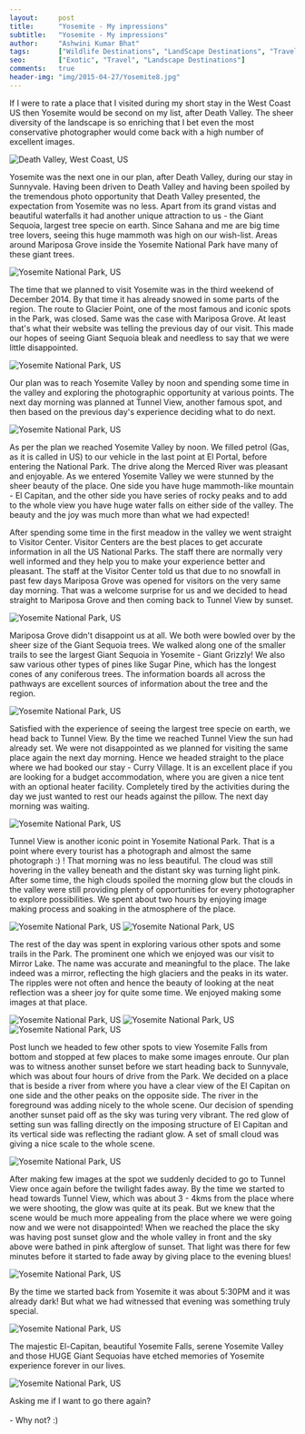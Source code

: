 ```yaml
---
layout:     post
title:      "Yosemite - My impressions"
subtitle:   "Yosemite - My impressions"
author:     "Ashwini Kumar Bhat"
tags:       ["Wildlife Destinations", "LandScape Destinations", "Travel Destinations", "Exotic Destinations"]
seo:		["Exotic", "Travel", "Landscape Destinations"]
comments:   true
header-img: "img/2015-04-27/Yosemite8.jpg"
---
```


<p>
If I were to rate a place that I visited during my short stay in the West Coast US then Yosemite would be second on my list, after Death Valley. The sheer diversity of the landscape is so enriching that I bet even the most conservative photographer would come back with a high number of excellent images.
</p>

<img src="{{ site.baseurl }}/img/2015-04-27/Yosemite1.jpg" alt="Death Valley, West Coast, US">

<p>
Yosemite was the next one in our plan, after Death Valley, during our stay in Sunnyvale. Having been driven to Death Valley and having been spoiled by the tremendous photo opportunity that Death Valley presented, the expectation from Yosemite was no less. Apart from its grand vistas and beautiful waterfalls it had another unique attraction to us - the Giant Sequoia, largest tree specie on earth. Since Sahana and me are big time tree lovers, seeing this huge mammoth was high on our wish-list. Areas around Mariposa Grove inside the Yosemite National Park have many of these giant trees. 
</p>

<img src="{{ site.baseurl }}/img/2015-04-27/Yosemite2.jpg" alt="Yosemite National Park, US">

<p>
The time that we planned to visit Yosemite was in the third weekend of December 2014. By that time it has already snowed in some parts of the region. The route to Glacier Point, one of the most famous and iconic spots in the Park, was closed. Same was the case with Mariposa Grove. At least that's what their website was telling the previous day of our visit. This made our hopes of seeing Giant Sequoia bleak and needless to say that we were little disappointed.
</p>

<img src="{{ site.baseurl }}/img/2015-04-27/Yosemite3.jpg" alt="Yosemite National Park, US">

<p>
Our plan was to reach Yosemite Valley by noon and spending some time in the valley and exploring the photographic opportunity at various points. The next day morning was planned at Tunnel View, another famous spot, and then based on the previous day's experience deciding what to do next.
</p>

<img src="{{ site.baseurl }}/img/2015-04-27/Yosemite4.jpg" alt="Yosemite National Park, US">

<p>
As per the plan we reached Yosemite Valley by noon. We filled petrol (Gas, as it is called in US) to our vehicle in the last point at El Portal, before entering the National Park. The drive along the Merced River was pleasant and enjoyable. As we entered Yosemite Valley we were stunned by the sheer beauty of the place. One side you have huge mammoth-like mountain - El Capitan, and the other side you have series of rocky peaks and to add to the whole view you have huge water falls on either side of the valley. The beauty and the joy was much more than what we had expected!
</p>

<p>
After spending some time in the first meadow in the valley we went straight to Visitor Center. Visitor Centers are the best places to get accurate information in all the US National Parks. The staff there are normally very well informed and they help you to make your experience better and pleasant. The staff at the Visitor Center told us that due to no snowfall in past few days Mariposa Grove was opened for visitors on the very same day morning. That was a welcome surprise for us and we decided to head straight to Mariposa Grove and then coming back to Tunnel View by sunset.
</p>

<img src="{{ site.baseurl }}/img/2015-04-27/Yosemite5.jpg" alt="Yosemite National Park, US">

<p>
Mariposa Grove didn't disappoint us at all. We both were bowled over by the sheer size of the Giant Sequoia trees. We walked along one of the smaller trails to see the largest Giant Sequoia in Yosemite - Giant Grizzly! We also saw various other types of pines like Sugar Pine, which has the longest cones of any coniferous trees. The information boards all across the pathways are excellent sources of information about the tree and the region.
</p>

<img src="{{ site.baseurl }}/img/2015-04-27/Yosemite6.jpg" alt="Yosemite National Park, US">

<p>
Satisfied with the experience of seeing the largest tree specie on earth, we head back to Tunnel View. By the time we reached Tunnel View the sun had already set. We were not disappointed as we planned for visiting the same place again the next day morning. Hence we headed straight to the place where we had booked our stay - Curry Village. It is an excellent place if you are looking for a budget accommodation, where you are given a nice tent with an optional heater facility. Completely tired by the activities during the day we just wanted to rest our heads against the pillow. The next day morning was waiting.
</p>


<img src="{{ site.baseurl }}/img/2015-04-27/Yosemite7.jpg" alt="Yosemite National Park, US">

<p>
Tunnel View is another iconic point in Yosemite National Park. That is a point where every tourist has a photograph and almost the same photograph :) ! That morning was no less beautiful. The cloud was still hovering in the valley beneath and the distant sky was turning light pink. After some time, the high clouds spoiled the morning glow but the clouds in the valley were still providing plenty of opportunities for every photographer to explore possibilities. We spent about two hours by enjoying image making process and soaking in the atmosphere of the place.
</p>

<img src="{{ site.baseurl }}/img/2015-04-27/Yosemite8.jpg" alt="Yosemite National Park, US">

<img src="{{ site.baseurl }}/img/2015-04-27/Yosemite9.jpg" alt="Yosemite National Park, US">


<p>
The rest of the day was spent in exploring various other spots and some trails in the Park. The prominent one which we enjoyed was our visit to Mirror Lake. The name was accurate and meaningful to the place. The lake indeed was a mirror, reflecting the high glaciers and the peaks in its water. The ripples were not often and hence the beauty of looking at the neat reflection was a sheer joy for quite some time. We enjoyed making some images at that place.
</p>

<img src="{{ site.baseurl }}/img/2015-04-27/Yosemite10.jpg" alt="Yosemite National Park, US">
<img src="{{ site.baseurl }}/img/2015-04-27/Yosemite11.jpg" alt="Yosemite National Park, US">
<img src="{{ site.baseurl }}/img/2015-04-27/Yosemite12.jpg" alt="Yosemite National Park, US">

<p>
Post lunch we headed to few other spots to view Yosemite Falls from bottom and stopped at few places to make some images enroute. Our plan was to witness another sunset before we start heading back to Sunnyvale, which was about four hours of drive from the Park. We decided on a place that is beside a river from where you have a clear view of the El Capitan on one side and the other peaks on the opposite side. The river in the foreground was adding nicely to the whole scene. Our decision of spending another sunset paid off as the sky was turing very vibrant. The red glow of setting sun was falling directly on the imposing structure of El Capitan and its vertical side was reflecting the radiant glow. A set of small cloud was giving a nice scale to the whole scene.
</p>

<img src="{{ site.baseurl }}/img/2015-04-27/Yosemite13.jpg" alt="Yosemite National Park, US">

<p>
After making few images at the spot we suddenly decided to go to Tunnel View once again before the twilight fades away. By the time we started to head towards Tunnel View, which was about 3 - 4kms from the place where we were shooting, the glow was quite at its peak. But we knew that the scene would be much more appealing from the place where we were going now and we were not disappointed! When we reached the place the sky was having post sunset glow and the whole valley in front and the sky above were bathed in pink afterglow of sunset. That light was there for few minutes before it started to fade away by giving place to the evening blues!
</p>

<img src="{{ site.baseurl }}/img/2015-04-27/Yosemite14.jpg" alt="Yosemite National Park, US">

<p>
By the time we started back from Yosemite it was about 5:30PM and it was already dark! But what we had witnessed that evening was something truly special.
</p>

<img src="{{ site.baseurl }}/img/2015-04-27/Yosemite15.jpg" alt="Yosemite National Park, US">

<p>
The majestic El-Capitan, beautiful Yosemite Falls, serene Yosemite Valley and those HUGE Giant Sequoias have etched memories of Yosemite experience forever in our lives.
</p>

<img src="{{ site.baseurl }}/img/2015-04-27/Yosemite16.jpg" alt="Yosemite National Park, US">

<p>
Asking me if I want to go there again? <br> <br>
- Why not? :)
</p>